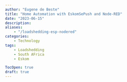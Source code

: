 ```yaml
---
author: "Eugene de Beste"
title: "Home Automation with EskomSePush and Node-RED"
date: "2023-06-15"
description: 
aliases:
    - "/loadshedding-esp-nodered"
categories:
    - Technology
tags:
    - Loadshedding
    - South AFrica
    - Eskom

TocOpen: true
draft: true
---
```


